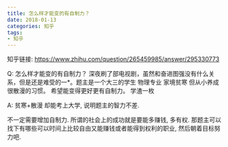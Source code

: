 ```yaml
---
title: 怎么样才能变的有自制力？
date: 2018-01-13
categories: 知乎
tags: 
- 知乎
---
```


知乎链接: https://www.zhihu.com/question/265459985/answer/295330773

<!-- more -->

Q: 怎么样才能变的有自制力？
深夜刷了部电视剧，虽然和奋进图强没有什么关系，但是还是难受的一*。题主是一个大三的学生 物理专业 家境贫寒 但从小养成很散漫的习惯。 希望能变得更好更有自制力。 学渣一枚

A: 贫寒+散漫 却能考上大学, 说明题主的智力不差. 

不一定需要增加自制力. 所谓的社会上的成功就是要能多赚钱, 多有权. 那题主可以找下有哪些可以时间上比较自由又能赚钱或者能得到权利的职业, 然后朝着目标努力吧.